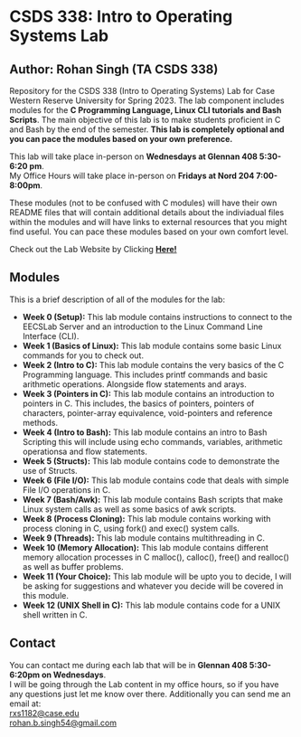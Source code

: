 # CSDS 338: Intro to Operating Systems Lab
## Author: Rohan Singh (TA CSDS 338)   

Repository for the CSDS 338 (Intro to Operating Systems) Lab for Case Western Reserve University for Spring 2023. The lab component includes modules for the **C Programming Language, Linux CLI tutorials and Bash Scripts**. The main objective of this lab is to make students proficient in C and Bash by the end of the semester. **This lab is completely optional and you can pace the modules based on your own preference.**   

This lab will take place in-person on **Wednesdays at Glennan 408 5:30-6:20 pm**.    
My Office Hours will take place in-person on **Fridays at Nord 204 7:00-8:00pm**.

These modules (not to be confused with C modules) will have their own README files that will contain additional details about the indiviadual files within the modules and will have links to external resources that you might find useful. You can pace these modules based on your own comfort level.   

Check out the Lab Website by Clicking **<a href = "https://www.jocularglint54.com/CSDS338Lab">Here!</a>**

## Modules  
This is a brief description of all of the modules for the lab:
  - **Week 0 (Setup):** This lab module contains instructions to connect to the EECSLab Server and an introduction to the Linux Command Line Interface (CLI).  
  - **Week 1 (Basics of Linux):** This lab module contains some basic Linux commands for you to check out.  
  - **Week 2 (Intro to C):** This lab module contains the very basics of the C Programming language. This includes printf commands and basic arithmetic operations. Alongside flow statements and arays.    
  - **Week 3 (Pointers in C):** This lab module contains an introduction to pointers in C. This includes, the basics of pointers, pointers of characters, pointer-array equivalence, void-pointers and reference methods.     
  - **Week 4 (Intro to Bash):** This lab module contains an intro to Bash Scripting this will include using echo commands, variables, arithmetic operationsa and flow statements.  
  - **Week 5 (Structs):** This lab module contains code to demonstrate the use of Structs.      
  - **Week 6 (File I/O):** This lab module contains code that deals with simple File I/O operations in C.  
  - **Week 7 (Bash/Awk):** This lab module contains Bash scripts that make Linux system calls as well as some basics of awk scripts.  
  - **Week 8 (Process Cloning):** This lab module contains working with process cloning in C, using fork() and exec() system calls.  
  - **Week 9 (Threads):** This lab module contains multithreading in C.    
  - **Week 10 (Memory Allocation):** This lab module contains different memory allocation processes in C malloc(), calloc(), free() and realloc() as well as buffer problems.   
  - **Week 11 (Your Choice):** This lab module will be upto you to decide, I will be asking for suggestions and whatever you decide will be covered in this module.  
  - **Week 12 (UNIX Shell in C):** This lab module contains code for a UNIX shell written in C.  
  
 
## Contact
You can contact me during each lab that will be in **Glennan 408 5:30-6:20pm on Wednesdays**.  
I will be going through the Lab content in my office hours, so if you have any questions just let me know over there. Additionally you can send me an email at:  
rxs1182@case.edu  
rohan.b.singh54@gmail.com  
